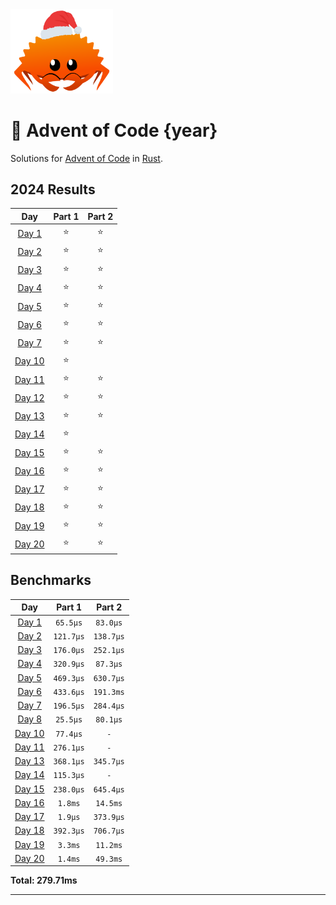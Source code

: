<img src="./.assets/christmas_ferris.png" width="164">

# 🎄 Advent of Code {year}

Solutions for [Advent of Code](https://adventofcode.com/) in [Rust](https://www.rust-lang.org/).

<!--- advent_readme_stars table --->
## 2024 Results

| Day | Part 1 | Part 2 |
| :---: | :---: | :---: |
| [Day 1](https://adventofcode.com/2024/day/1) | ⭐ | ⭐ |
| [Day 2](https://adventofcode.com/2024/day/2) | ⭐ | ⭐ |
| [Day 3](https://adventofcode.com/2024/day/3) | ⭐ | ⭐ |
| [Day 4](https://adventofcode.com/2024/day/4) | ⭐ | ⭐ |
| [Day 5](https://adventofcode.com/2024/day/5) | ⭐ | ⭐ |
| [Day 6](https://adventofcode.com/2024/day/6) | ⭐ | ⭐ |
| [Day 7](https://adventofcode.com/2024/day/7) | ⭐ | ⭐ |
| [Day 10](https://adventofcode.com/2024/day/10) | ⭐ |   |
| [Day 11](https://adventofcode.com/2024/day/11) | ⭐ | ⭐ |
| [Day 12](https://adventofcode.com/2024/day/12) | ⭐ | ⭐ |
| [Day 13](https://adventofcode.com/2024/day/13) | ⭐ | ⭐ |
| [Day 14](https://adventofcode.com/2024/day/14) | ⭐ |   |
| [Day 15](https://adventofcode.com/2024/day/15) | ⭐ | ⭐ |
| [Day 16](https://adventofcode.com/2024/day/16) | ⭐ | ⭐ |
| [Day 17](https://adventofcode.com/2024/day/17) | ⭐ | ⭐ |
| [Day 18](https://adventofcode.com/2024/day/18) | ⭐ | ⭐ |
| [Day 19](https://adventofcode.com/2024/day/19) | ⭐ | ⭐ |
| [Day 20](https://adventofcode.com/2024/day/20) | ⭐ | ⭐ |
<!--- advent_readme_stars table --->

<!--- benchmarking table --->
## Benchmarks

| Day | Part 1 | Part 2 |
| :---: | :---: | :---:  |
| [Day 1](./src/bin/01.rs) | `65.5µs` | `83.0µs` |
| [Day 2](./src/bin/02.rs) | `121.7µs` | `138.7µs` |
| [Day 3](./src/bin/03.rs) | `176.0µs` | `252.1µs` |
| [Day 4](./src/bin/04.rs) | `320.9µs` | `87.3µs` |
| [Day 5](./src/bin/05.rs) | `469.3µs` | `630.7µs` |
| [Day 6](./src/bin/06.rs) | `433.6µs` | `191.3ms` |
| [Day 7](./src/bin/07.rs) | `196.5µs` | `284.4µs` |
| [Day 8](./src/bin/08.rs) | `25.5µs` | `80.1µs` |
| [Day 10](./src/bin/10.rs) | `77.4µs` | `-` |
| [Day 11](./src/bin/11.rs) | `276.1µs` | `-` |
| [Day 13](./src/bin/13.rs) | `368.1µs` | `345.7µs` |
| [Day 14](./src/bin/14.rs) | `115.3µs` | `-` |
| [Day 15](./src/bin/15.rs) | `238.0µs` | `645.4µs` |
| [Day 16](./src/bin/16.rs) | `1.8ms` | `14.5ms` |
| [Day 17](./src/bin/17.rs) | `1.9µs` | `373.9µs` |
| [Day 18](./src/bin/18.rs) | `392.3µs` | `706.7µs` |
| [Day 19](./src/bin/19.rs) | `3.3ms` | `11.2ms` |
| [Day 20](./src/bin/20.rs) | `1.4ms` | `49.3ms` |

**Total: 279.71ms**
<!--- benchmarking table --->

---
